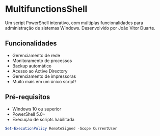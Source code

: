 # MultifunctionsShell

Um script PowerShell interativo, com múltiplas funcionalidades para administração de sistemas Windows. Desenvolvido por João Vitor Duarte.

## Funcionalidades

- Gerenciamento de rede
- Monitoramento de processos
- Backup automático
- Acesso ao Active Directory
- Gerenciamento de impressoras
- Muito mais em um único script!

## Pré-requisitos

- Windows 10 ou superior
- PowerShell 5.0+
- Execução de scripts habilitada:
  
```powershell
Set-ExecutionPolicy RemoteSigned -Scope CurrentUser
